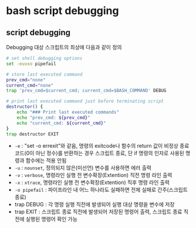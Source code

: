 # bash script debugging

## script debugging

Debugging 대상 스크립트의 최상에 다음과 같이 정의

```bash
# set shell debugging options
set -euvxo pipefail

# store last executed command
prev_cmd="none"
current_cmd="none"
trap 'prev_cmd=$current_cmd; current_cmd=$BASH_COMMAND' DEBUG

# print last executed command just before terminating script
destructor() {
    echo "### Print last executed commands"
    echo "prev_cmd: ${prev_cmd}"
    echo "current_cmd: ${current_cmd}"
}
trap destructor EXIT
```

- `-e` : "set -o errexit"와 같음, 명령의 exitcode나 함수의 return 값이 비정상 종료코드(0이 아닌 정수)를 반환하는 경우 스크립트 종료, 단 if 명령의 인자로 사용된 명령과 함수에는 적용 안됨
- `-u` : `nounset`, 정의되지 않은(미선언) 변수를 사용하면 에러 출력
- `-v` : `verbose`, 명령라인 실행 전 변수확장(Extention) 직전 명령 라인 출력
- `-x` : `xtrace`, 명령라인 실행 전 변수확장(Extention) 직후 명령 라인 출력
- `-o pipefail` : 파이프라인 내 어느 하나라도 실패하면 전체 실패로 간주(스크립트 종료)
- trap DEBUG : 각 명령 실행 직전에 발생되어 실행 대상 명령을 변수에 저장
- trap EXIT : 스크립트 종료 직전에 발생되어 저장된 명령어 출력, 스크립트 종료 직전에 실행된 명령어 확인 가능
